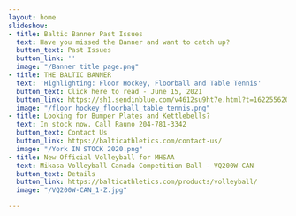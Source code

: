 ```yaml
---
layout: home
slideshow:
- title: Baltic Banner Past Issues
  text: Have you missed the Banner and want to catch up?
  button_text: Past Issues
  button_link: ''
  image: "/Banner title page.png"
- title: THE BALTIC BANNER
  text: 'Highlighting: Floor Hockey, Floorball and Table Tennis'
  button_text: Click here to read - June 15, 2021
  button_link: https://sh1.sendinblue.com/v4612su9ht7e.html?t=1622556201
  image: "/floor hockey_floorball_table tennis.png"
- title: Looking for Bumper Plates and Kettlebells?
  text: In stock now. Call Rauno 204-781-3342
  button_text: Contact Us
  button_link: https://balticathletics.com/contact-us/
  image: "/York IN STOCK 2020.png"
- title: New Official Volleyball for MHSAA
  text: Mikasa Volleyball Canada Competition Ball - VQ200W-CAN
  button_text: Details
  button_link: https://balticathletics.com/products/volleyball/
  image: "/VQ200W-CAN_1-Z.jpg"

---
```

